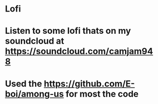 # Lofi

# Listen to some lofi thats on my soundcloud at https://soundcloud.com/camjam948
# Used the https://github.com/E-boi/among-us for most the code 
